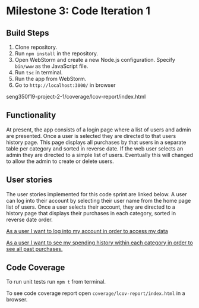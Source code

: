 # Milestone 3: Code Iteration 1
## Build Steps
1. Clone repository.
2. Run `npm install` in the repository.
3. Open WebStorm and create a new Node.js configuration. Specify `bin/www` as the JavaScript file.
4. Run `tsc` in terminal.
5. Run the app from WebStorm.
6. Go to `http://localhost:3000/` in browser

seng350f19-project-2-1/coverage/lcov-report/index.html

## Functionality
At present, the app consists of a login page where a list of users and admin are presented. Once a user is selected they are directed to that users history page. This page displays all purchases by that users in a separate table per category and sorted in reverse date. If the web user selects an admin they are directed to a simple list of users. Eventually this will changed to allow the admin to create or delete users. 

## User stories
The user stories implemented for this code sprint are linked below. A user can log into their account by selecting their user name from the home page list of users. Once a user selects their account, they are directed to a history page that displays their purchases in each category, sorted in reverse date order. 

[As a user I want to log into my account in order to access my data](https://github.com/seng350/seng350f19-project-2-1/issues/2)

[As a user I want to see my spending history within each category in order to see all past purchases.](https://github.com/seng350/seng350f19-project-2-1/issues/3)

## Code Coverage
To run unit tests run `npm t` from terminal.

To see code coverage report open `coverage/lcov-report/index.html` in a browser.
    
    


